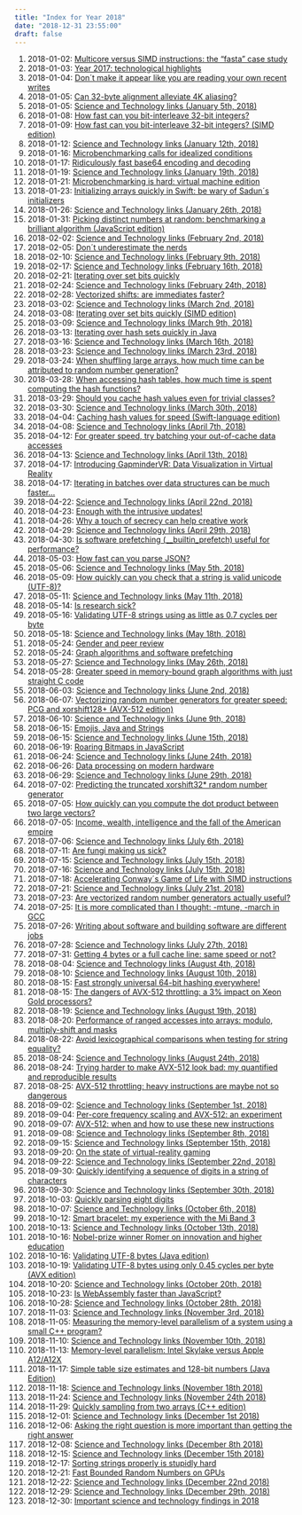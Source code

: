 ```yaml
---
title: "Index for Year 2018"
date: "2018-12-31 23:55:00"
draft: false
---
```


1. 2018-01-02: [Multicore versus SIMD instructions: the &#8220;fasta&#8221; case study](/lemire/blog/2018/01-02-multicore-versus-simd-instructions-the-fasta-case-study)
2. 2018-01-03: [Year 2017: technological highlights](/lemire/blog/2018/01-03-year-2017-technological-highlights)
3. 2018-01-04: [Don´t make it appear like you are reading your own recent writes](/lemire/blog/2018/01-04-dont-make-it-appear-like-you-are-reading-your-own-recent-writes)
4. 2018-01-05: [Can 32-byte alignment alleviate 4K aliasing?](/lemire/blog/2018/01-05-can-32-byte-alignment-alleviate-4k-aliasing)
5. 2018-01-05: [Science and Technology links (January 5th, 2018)](/lemire/blog/2018/01-05-science-and-technology-links-january-5th-2018)
6. 2018-01-08: [How fast can you bit-interleave 32-bit integers?](/lemire/blog/2018/01-08-how-fast-can-you-bit-interleave-32-bit-integers)
7. 2018-01-09: [How fast can you bit-interleave 32-bit integers? (SIMD edition)](/lemire/blog/2018/01-09-how-fast-can-you-bit-interleave-32-bit-integers-simd-edition)
8. 2018-01-12: [Science and Technology links (January 12th, 2018)](/lemire/blog/2018/01-12-science-and-technology-links-january-12th-2018)
9. 2018-01-16: [Microbenchmarking calls for idealized conditions](/lemire/blog/2018/01-16-microbenchmarking-calls-for-idealized-conditions)
10. 2018-01-17: [Ridiculously fast base64 encoding and decoding](/lemire/blog/2018/01-17-ridiculously-fast-base64-encoding-and-decoding)
11. 2018-01-19: [Science and Technology links (January 19th, 2018)](/lemire/blog/2018/01-19-science-and-technology-links-january-19th-2018)
12. 2018-01-21: [Microbenchmarking is hard: virtual machine edition](/lemire/blog/2018/01-21-microbenchmarking-is-hard-virtual-machine-edition)
13. 2018-01-23: [Initializing arrays quickly in Swift: be wary of Sadun´s initializers](/lemire/blog/2018/01-23-initializing-arrays-quickly-in-swift-be-wary-of-seduns-initializers)
14. 2018-01-26: [Science and Technology links (January 26th, 2018)](/lemire/blog/2018/01-26-science-and-technology-links-january-26th-2018)
15. 2018-01-31: [Picking distinct numbers at random: benchmarking a brilliant algorithm (JavaScript edition)](/lemire/blog/2018/01-31-picking-distinct-numbers-at-random-benchmarking-a-brilliant-algorithm-javascript-edition)
16. 2018-02-02: [Science and Technology links (February 2nd, 2018)](/lemire/blog/2018/02-02-science-and-technology-links-february-2nd-2018)
17. 2018-02-05: [Don´t underestimate the nerds](/lemire/blog/2018/02-05-dont-underestimate-the-nerds)
18. 2018-02-10: [Science and Technology links (February 9th, 2018)](/lemire/blog/2018/02-10-science-and-technology-links-february-9th-2018)
19. 2018-02-17: [Science and Technology links (February 16th, 2018)](/lemire/blog/2018/02-17-science-and-technology-links-february-16th-2018)
20. 2018-02-21: [Iterating over set bits quickly](/lemire/blog/2018/02-21-iterating-over-set-bits-quickly)
21. 2018-02-24: [Science and Technology links (February 24th, 2018)](/lemire/blog/2018/02-24-science-and-technology-links-february-24th-2018)
22. 2018-02-28: [Vectorized shifts: are immediates faster?](/lemire/blog/2018/02-28-vectorized-shifts-are-immediates-faster)
23. 2018-03-02: [Science and Technology links (March 2nd, 2018)](/lemire/blog/2018/03-02-science-and-technology-links-march-2nd-2018)
24. 2018-03-08: [Iterating over set bits quickly (SIMD edition)](/lemire/blog/2018/03-08-iterating-over-set-bits-quickly-simd-edition)
25. 2018-03-09: [Science and Technology links (March 9th, 2018)](/lemire/blog/2018/03-09-science-and-technology-links-march-9th-2018)
26. 2018-03-13: [Iterating over hash sets quickly in Java](/lemire/blog/2018/03-13-iterating-over-hash-sets-quickly-in-java)
27. 2018-03-16: [Science and Technology links (March 16th, 2018)](/lemire/blog/2018/03-16-science-and-technology-links-march-16th-2018)
28. 2018-03-23: [Science and Technology links (March 23rd, 2018)](/lemire/blog/2018/03-23-science-and-technology-links-march-23rd-2018)
29. 2018-03-24: [When shuffling large arrays, how much time can be attributed to random number generation?](/lemire/blog/2018/03-24-when-shuffling-large-arrays-how-much-time-can-be-attributed-to-random-number-generation)
30. 2018-03-28: [When accessing hash tables, how much time is spent computing the hash functions?](/lemire/blog/2018/03-28-when-accessing-hash-tables-how-much-time-is-spent-computing-the-hash-functions)
31. 2018-03-29: [Should you cache hash values even for trivial classes?](/lemire/blog/2018/03-29-should-you-cache-hash-values-even-for-trivial-classes)
32. 2018-03-30: [Science and Technology links (March 30th, 2018)](/lemire/blog/2018/03-30-science-and-technology-links-march-30th-2018)
33. 2018-04-04: [Caching hash values for speed (Swift-language edition)](/lemire/blog/2018/04-04-caching-hash-values-for-speed-swift-language-edition)
34. 2018-04-08: [Science and Technology links (April 7th, 2018)](/lemire/blog/2018/04-08-science-and-technology-links-april-7th-2018)
35. 2018-04-12: [For greater speed, try batching your out-of-cache data accesses](/lemire/blog/2018/04-12-for-greater-speed-try-batching-your-out-of-cache-data-accesses)
36. 2018-04-13: [Science and Technology links (April 13th, 2018)](/lemire/blog/2018/04-13-science-and-technology-links-april-13th-2018)
37. 2018-04-17: [Introducing GapminderVR: Data Visualization in Virtual Reality](/lemire/blog/2018/04-17-introducing-gapmindervr-data-visualization-in-virtual-reality)
38. 2018-04-17: [Iterating in batches over data structures can be much faster&#8230;](/lemire/blog/2018/04-17-iterating-in-batches-over-data-structures-can-be-much-faster)
39. 2018-04-22: [Science and Technology links (April 22nd, 2018)](/lemire/blog/2018/04-22-science-and-technology-links-april-22nd-2018)
40. 2018-04-23: [Enough with the intrusive updates!](/lemire/blog/2018/04-23-enough-with-the-intrusive-updates)
41. 2018-04-26: [Why a touch of secrecy can help creative work](/lemire/blog/2018/04-26-why-a-touch-of-secrecy-can-help-creative-work)
42. 2018-04-29: [Science and Technology links (April 29th, 2018)](/lemire/blog/2018/04-29-science-and-technology-links-april-29th-2018)
43. 2018-04-30: [Is software prefetching (__builtin_prefetch) useful for performance?](/lemire/blog/2018/04-30-is-software-prefetching-__builtin_prefetch-useful-for-performance)
44. 2018-05-03: [How fast can you parse JSON?](/lemire/blog/2018/05-03-how-fast-can-you-parse-json)
45. 2018-05-06: [Science and Technology links (May 5th, 2018)](/lemire/blog/2018/05-06-science-and-technology-links-may-5th-2018)
46. 2018-05-09: [How quickly can you check that a string is valid unicode (UTF-8)?](/lemire/blog/2018/05-09-how-quickly-can-you-check-that-a-string-is-valid-unicode-utf-8)
47. 2018-05-11: [Science and Technology links (May 11th, 2018)](/lemire/blog/2018/05-11-science-and-technology-links-may-11th-2018)
48. 2018-05-14: [Is research sick?](/lemire/blog/2018/05-14-is-research-sick)
49. 2018-05-16: [Validating UTF-8 strings using as little as 0.7 cycles per byte](/lemire/blog/2018/05-16-validating-utf-8-strings-using-as-little-as-0-7-cycles-per-byte)
50. 2018-05-18: [Science and Technology links (May 18th, 2018)](/lemire/blog/2018/05-18-science-and-technology-links-may-18th-2018)
51. 2018-05-24: [Gender and peer review](/lemire/blog/2018/05-24-gender-and-peer-review)
52. 2018-05-24: [Graph algorithms and software prefetching](/lemire/blog/2018/05-24-graph-algorithms-and-software-prefetching)
53. 2018-05-27: [Science and Technology links (May 26th, 2018)](/lemire/blog/2018/05-27-science-and-technology-links-may-26th-2018)
54. 2018-05-28: [Greater speed in memory-bound graph algorithms with just straight C code](/lemire/blog/2018/05-28-greater-speed-in-memory-bound-graph-algorithms-with-just-straight-c-code)
55. 2018-06-03: [Science and Technology links (June 2nd, 2018)](/lemire/blog/2018/06-03-science-and-technology-links-june-2nd-2018)
56. 2018-06-07: [Vectorizing random number generators for greater speed: PCG and xorshift128+ (AVX-512 edition)](/lemire/blog/2018/06-07-vectorizing-random-number-generators-for-greater-speed-pcg-and-xorshift128-avx-512-edition)
57. 2018-06-10: [Science and Technology links (June 9th, 2018)](/lemire/blog/2018/06-10-science-and-technology-links-june-9th-2018)
58. 2018-06-15: [Emojis, Java and Strings](/lemire/blog/2018/06-15-emojis-java-and-strings)
59. 2018-06-15: [Science and Technology links (June 15th, 2018)](/lemire/blog/2018/06-15-science-and-technology-links-june-15th-2018)
60. 2018-06-19: [Roaring Bitmaps in JavaScript](/lemire/blog/2018/06-19-roaring-bitmaps-in-javascript)
61. 2018-06-24: [Science and Technology links (June 24th, 2018)](/lemire/blog/2018/06-24-science-and-technology-links-june-24th-2018)
62. 2018-06-26: [Data processing on modern hardware](/lemire/blog/2018/06-26-data-processing-on-modern-hardware)
63. 2018-06-29: [Science and Technology links (June 29th, 2018)](/lemire/blog/2018/06-29-science-and-technology-links-june-29th-2018)
64. 2018-07-02: [Predicting the truncated xorshift32* random number generator](/lemire/blog/2018/07-02-predicting-the-truncated-xorshift32-random-number-generator)
65. 2018-07-05: [How quickly can you compute the dot product between two large vectors?](/lemire/blog/2018/07-05-how-quickly-can-you-compute-the-dot-product-between-two-large-vectors)
66. 2018-07-05: [Income, wealth, intelligence and the fall of the American empire](/lemire/blog/2018/07-05-income-wealth-intelligence-and-the-fall-of-the-american-empire)
67. 2018-07-06: [Science and Technology links (July 6th, 2018)](/lemire/blog/2018/07-06-science-and-technology-links-july-6th-2018)
68. 2018-07-11: [Are fungi making us sick?](/lemire/blog/2018/07-11-are-fungi-making-us-sick)
69. 2018-07-15: [Science and Technology links (July 15th, 2018)](/lemire/blog/2018/07-15-science-and-technology-links-july-15th-2018-2)
70. 2018-07-16: [Science and Technology links (July 15th, 2018)](/lemire/blog/2018/07-16-science-and-technology-links-july-15th-2018)
71. 2018-07-18: [Accelerating Conway´s Game of Life with SIMD instructions](/lemire/blog/2018/07-18-accelerating-conways-game-of-life-with-simd-instructions)
72. 2018-07-21: [Science and Technology links (July 21st, 2018)](/lemire/blog/2018/07-21-science-and-technology-links-july-21st-2018)
73. 2018-07-23: [Are vectorized random number generators actually useful?](/lemire/blog/2018/07-23-are-vectorized-random-number-generators-actually-useful)
74. 2018-07-25: [It is more complicated than I thought: -mtune, -march in GCC](/lemire/blog/2018/07-25-it-is-more-complicated-than-i-thought-mtune-march-in-gcc)
75. 2018-07-26: [Writing about software and building software are different jobs](/lemire/blog/2018/07-26-writing-about-software-and-building-software-are-different-jobs)
76. 2018-07-28: [Science and Technology links (July 27th, 2018)](/lemire/blog/2018/07-28-science-and-technology-links-july-27th-2018)
77. 2018-07-31: [Getting 4 bytes or a full cache line: same speed or not?](/lemire/blog/2018/07-31-getting-4-bytes-or-a-full-cache-line-same-speed-or-not)
78. 2018-08-04: [Science and Technology links (August 4th, 2018)](/lemire/blog/2018/08-04-science-and-technology-links-august-4th-2018)
79. 2018-08-10: [Science and Technology links (August 10th, 2018)](/lemire/blog/2018/08-10-science-and-technology-links-august-10th-2018)
80. 2018-08-15: [Fast strongly universal 64-bit hashing everywhere!](/lemire/blog/2018/08-15-fast-strongly-universal-64-bit-hashing-everywhere)
81. 2018-08-15: [The dangers of AVX-512 throttling: a 3% impact on Xeon Gold processors?](/lemire/blog/2018/08-15-the-dangers-of-avx-512-throttling-a-3-impact)
82. 2018-08-19: [Science and Technology links (August 19th, 2018)](/lemire/blog/2018/08-19-science-and-technology-links-august-19th-2018)
83. 2018-08-20: [Performance of ranged accesses into arrays: modulo, multiply-shift and masks](/lemire/blog/2018/08-20-performance-of-ranged-accesses-into-arrays-modulo-multiply-shift-and-masks)
84. 2018-08-22: [Avoid lexicographical comparisons when testing for string equality?](/lemire/blog/2018/08-22-avoid-lexicographical-comparisons-when-testing-for-string-equality)
85. 2018-08-24: [Science and Technology links (August 24th, 2018)](/lemire/blog/2018/08-24-science-and-technology-links-august-24th-2018)
86. 2018-08-24: [Trying harder to make AVX-512 look bad: my quantified and reproducible results](/lemire/blog/2018/08-24-trying-harder-to-make-avx-512-look-bad-my-quantified-and-reproducible-results)
87. 2018-08-25: [AVX-512 throttling: heavy instructions are maybe not so dangerous](/lemire/blog/2018/08-25-avx-512-throttling-heavy-instructions-are-maybe-not-so-dangerous)
88. 2018-09-02: [Science and Technology links (September 1st, 2018)](/lemire/blog/2018/09-02-science-and-technology-links-september-1st-2018)
89. 2018-09-04: [Per-core frequency scaling and AVX-512: an experiment](/lemire/blog/2018/09-04-per-core-frequency-scaling-and-avx-512-an-experiment)
90. 2018-09-07: [AVX-512: when and how to use these new instructions](/lemire/blog/2018/09-07-avx-512-when-and-how-to-use-these-new-instructions)
91. 2018-09-08: [Science and Technology links (September 8th, 2018)](/lemire/blog/2018/09-08-science-and-technology-links-september-8th-2018)
92. 2018-09-15: [Science and Technology links (September 15th, 2018)](/lemire/blog/2018/09-15-science-and-technology-links-september-15th-2018)
93. 2018-09-20: [On the state of virtual-reality gaming](/lemire/blog/2018/09-20-on-the-state-of-virtual-reality-gaming)
94. 2018-09-22: [Science and Technology links (September 22nd, 2018)](/lemire/blog/2018/09-22-science-and-technology-links-september-22nd-2018)
95. 2018-09-30: [Quickly identifying a sequence of digits in a string of characters](/lemire/blog/2018/09-30-quickly-identifying-a-sequence-of-digits-in-a-string-of-characters)
96. 2018-09-30: [Science and Technology links (September 30th, 2018)](/lemire/blog/2018/09-30-science-and-technology-links-september-30th-2018)
97. 2018-10-03: [Quickly parsing eight digits](/lemire/blog/2018/10-03-quickly-parsing-eight-digits)
98. 2018-10-07: [Science and Technology links (October 6th, 2018)](/lemire/blog/2018/10-07-science-and-technology-links-october-6th-2018)
99. 2018-10-12: [Smart bracelet: my experience with the Mi Band 3](/lemire/blog/2018/10-12-smart-bracelet-my-experience-with-the-mi-band-3)
100. 2018-10-13: [Science and Technology links (October 13th, 2018)](/lemire/blog/2018/10-13-science-and-technology-links-october-13th-2018)
101. 2018-10-16: [Nobel-prize winner Romer on innovation and higher education](/lemire/blog/2018/10-16-nobel-prize-winner-rommer-on-innovation-and-higher-education)
102. 2018-10-16: [Validating UTF-8 bytes (Java edition)](/lemire/blog/2018/10-16-validating-utf-8-bytes-java-edition)
103. 2018-10-19: [Validating UTF-8 bytes using only 0.45 cycles per byte (AVX edition)](/lemire/blog/2018/10-19-validating-utf-8-bytes-using-only-0-45-cycles-per-byte-avx-edition)
104. 2018-10-20: [Science and Technology links (October 20th, 2018)](/lemire/blog/2018/10-20-science-and-technology-links-october-20th-2018)
105. 2018-10-23: [Is WebAssembly faster than JavaScript?](/lemire/blog/2018/10-23-is-webassembly-faster-than-javascript)
106. 2018-10-28: [Science and Technology links (October 28th, 2018)](/lemire/blog/2018/10-28-science-and-technology-links-october-28th-2018)
107. 2018-11-03: [Science and Technology links (November 3rd, 2018)](/lemire/blog/2018/11-03-science-and-technology-links-november-3rd-2018)
108. 2018-11-05: [Measuring the memory-level parallelism of a system using a small C++ program?](/lemire/blog/2018/11-05-measuring-the-memory-level-parallelism-of-a-system-using-a-small-c-program)
109. 2018-11-10: [Science and Technology links (November 10th, 2018)](/lemire/blog/2018/11-10-science-and-technology-links-november-10th-2018)
110. 2018-11-13: [Memory-level parallelism: Intel Skylake versus Apple A12/A12X](/lemire/blog/2018/11-13-memory-level-parallelism-intel-skylake-versus-apple-a12-a12x)
111. 2018-11-17: [Simple table size estimates and 128-bit numbers (Java Edition)](/lemire/blog/2018/11-17-simple-table-size-estimates-and-128-bit-numbers-java-edition)
112. 2018-11-18: [Science and Technology links (November 18th 2018)](/lemire/blog/2018/11-18-science-and-technology-links-november-18th-2018-2)
113. 2018-11-24: [Science and Technology links (November 24th 2018)](/lemire/blog/2018/11-24-science-and-technology-links-november-24th-2018)
114. 2018-11-29: [Quickly sampling from two arrays (C++ edition)](/lemire/blog/2018/11-29-quickly-sampling-from-two-arrays-c-edition)
115. 2018-12-01: [Science and Technology links (December 1st 2018)](/lemire/blog/2018/12-01-science-and-technology-links-december-1st-2018)
116. 2018-12-06: [Asking the right question is more important than getting the right answer](/lemire/blog/2018/12-06-asking-the-right-question-is-more-important-than-getting-the-right-answer)
117. 2018-12-08: [Science and Technology links (December 8th 2018)](/lemire/blog/2018/12-08-science-and-technology-links-december-8-th-2018)
118. 2018-12-15: [Science and Technology links (December 15th 2018)](/lemire/blog/2018/12-15-science-and-technology-links-december-15th-2018)
119. 2018-12-17: [Sorting strings properly is stupidly hard](/lemire/blog/2018/12-17-sorting-strings-properly-is-stupidly-hard)
120. 2018-12-21: [Fast Bounded Random Numbers on GPUs](/lemire/blog/2018/12-21-fast-bounded-random-numbers-on-gpus)
121. 2018-12-22: [Science and Technology links (December 22nd 2018)](/lemire/blog/2018/12-22-science-and-technology-links-december-22nd-2018)
122. 2018-12-29: [Science and Technology links (December 29th, 2018)](/lemire/blog/2018/12-29-science-and-technology-links-december-29th-2018)
123. 2018-12-30: [Important science and technology findings in 2018](/lemire/blog/2018/12-30-important-science-and-technology-findings-in-2018)



